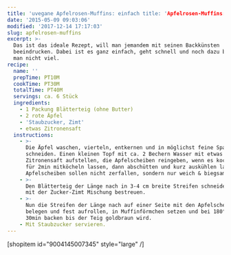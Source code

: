```yaml
---
title: 'uvegane Apfelrosen-Muffins: einfach title: 'Apfelrosen-Muffins: einfach & so hübsch' so hübsch'
date: '2015-05-09 09:03:06'
modified: '2017-12-14 17:17:03'
slug: apfelrosen-muffins
excerpt: >-
  Das ist das ideale Rezept, will man jemandem mit seinen Backkünsten
  beeindrucken. Dabei ist es ganz einfach, geht schnell und noch dazu braucht
  man nicht viel.
recipe:
  name: ''
  prepTime: PT10M
  cookTime: PT30M
  totalTime: PT40M
  servings: ca. 6 Stück
  ingredients:
    - 1 Packung Blätterteig (ohne Butter)
    - 2 rote Äpfel
    - 'Staubzucker, Zimt'
    - etwas Zitronensaft
  instructions:
    - >-
      Die Äpfel waschen, vierteln, entkernen und in möglichst feine Spalten
      schneiden. Einen kleinen Topf mit ca. 2 Bechern Wasser mit etwas
      Zitronensaft aufstellen, die Apfelscheiben reingeben, wenn es kocht und
      für 2min mitköcheln lassen, dann abschütten und kurz auskühlen lassen. Die
      Apfelscheiben sollen nicht zerfallen, sondern nur weich & biegsam werden.
    - >-
      Den Blätterteig der Länge nach in 3-4 cm breite Streifen schneiden, leicht
      mit der Zucker-Zimt Mischung bestreuen.
    - >-
      Nun die Streifen der Länge nach auf einer Seite mit den Apfelscheiben
      belegen und fest aufrollen, in Muffinförmchen setzen und bei 180°C für ca.
      30min backen bis der Teig goldbraun wird.
    - Mit Staubzucker servieren.
---
```


\[shopitem id="9004145007345" style="large" /\]

